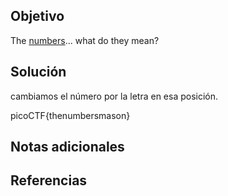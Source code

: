 ## Objetivo
The [numbers](https://jupiter.challenges.picoctf.org/static/f209a32253affb6f547a585649ba4fda/the_numbers.png)... what do they mean?
## Solución
cambiamos el número por la letra en esa posición.

picoCTF{thenumbersmason}
## Notas adicionales

## Referencias
